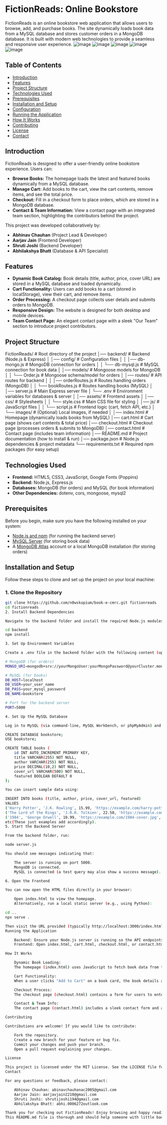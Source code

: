 # FictionReads: Online Bookstore

FictionReads is an online bookstore web application that allows users to browse, add, and purchase books. The site dynamically loads book data from a MySQL database and stores customer orders in a MongoDB database. It is built with modern web technologies to provide a seamless and responsive user experience.
![image](https://github.com/user-attachments/assets/ccf0c301-29e6-422f-bc3b-98f6ddcf63fd)
![image](https://github.com/user-attachments/assets/1592fd61-c729-4aa1-bb58-f1bf4b77b3ba)
![image](https://github.com/user-attachments/assets/1aac5a01-1d9e-4119-9e6d-c7449dc371d6)
![image](https://github.com/user-attachments/assets/bb692445-59c9-4c49-905c-7a88daaeb45b)
![image](https://github.com/user-attachments/assets/e0462296-bf56-459f-9b81-26bab3fd8627)




## Table of Contents

- [Introduction](#introduction)
- [Features](#features)
- [Project Structure](#project-structure)
- [Technologies Used](#technologies-used)
- [Prerequisites](#prerequisites)
- [Installation and Setup](#installation-and-setup)
- [Configuration](#configuration)
- [Running the Application](#running-the-application)
- [How It Works](#how-it-works)
- [Contributing](#contributing)
- [License](#license)
- [Contact](#contact)

## Introduction

FictionReads is designed to offer a user-friendly online bookstore experience. Users can:
- **Browse Books:** The homepage loads the latest and featured books dynamically from a MySQL database.
- **Manage Cart:** Add books to the cart, view the cart contents, remove items, and see the total price.
- **Checkout:** Fill in a checkout form to place orders, which are stored in a MongoDB database.
- **Contact & Team Information:** View a contact page with an integrated team section, highlighting the contributors behind the project.

This project was developed collaboratively by:
- **Abhinav Chauhan** (Project Lead & Developer)
- **Aarjav Jain** (Frontend Developer)
- **Shruti Joshi** (Backend Developer)
- **Abhilakshya Bhatt** (Database & API Specialist)

## Features

- **Dynamic Book Catalog:** Book details (title, author, price, cover URL) are stored in a MySQL database and loaded dynamically.
- **Cart Functionality:** Users can add books to a cart (stored in localStorage), view their cart, and remove items.
- **Order Processing:** A checkout page collects user details and submits orders to MongoDB.
- **Responsive Design:** The website is designed for both desktop and mobile devices.
- **Team Contact Page:** An elegant contact page with a sleek "Our Team" section to introduce project contributors.

## Project Structure
FictionReads/                     # Root directory of the project
│── backend/                       # Backend (Node.js & Express)
│   │── config/                    # Configuration files
│   │   │── db-mongo.js            # MongoDB connection for orders
│   │   └── db-mysql.js            # MySQL connection for book data
│   │── models/                    # Mongoose models for MongoDB
│   │   └── Order.js               # Mongoose schema/model for orders
│   │── routes/                    # API routes for backend
│   │   │── orderRoutes.js         # Routes handling orders (MongoDB)
│   │   └── bookRoutes.js          # Routes handling books (MySQL)
│   │── server.js                   # Main Express server file
│   └── .env                        # Environment variables for databases & server
│
│── assets/                         # Frontend assets
│   │── css/                        # Stylesheets
│   │   └── style.css               # Main CSS file for styling
│   │── js/                         # JavaScript files
│   │   └── script.js               # Frontend logic (cart, fetch API, etc.)
│   └── images/                     # (Optional) Local images, if needed
│
│── index.html                      # Homepage (dynamically loads books from MySQL)
│── cart.html                       # Cart page (shows cart contents & total price)
│── checkout.html                    # Checkout page (processes orders & submits to MongoDB)
│── contact.html                     # Contact page (includes team information)
│── README.md                        # Project documentation (how to install & run)
│── package.json                     # Node.js dependencies & project metadata
└── requirements.txt                  # Required npm packages (for easy setup)



## Technologies Used

- **Frontend:** HTML5, CSS3, JavaScript, Google Fonts (Poppins)
- **Backend:** Node.js, Express.js
- **Databases:** MongoDB (for orders) and MySQL (for book information)
- **Other Dependencies:** dotenv, cors, mongoose, mysql2

## Prerequisites

Before you begin, make sure you have the following installed on your system:
- [Node.js and npm](https://nodejs.org/) (for running the backend server)
- [MySQL Server](https://www.mysql.com/downloads/) (for storing book data)
- A [MongoDB Atlas](https://www.mongodb.com/cloud/atlas) account or a local MongoDB installation (for storing orders)

## Installation and Setup

Follow these steps to clone and set up the project on your local machine:

### 1. Clone the Repository

```sh
git clone https://github.com/n0wskopium/book-e-cmrc.git fictionreads
cd fictionreads
2. Install Backend Dependencies

Navigate to the backend folder and install the required Node.js modules:

cd backend
npm install

3. Set Up Environment Variables

Create a .env file in the backend folder with the following content (update the values with your actual credentials):

# MongoDB (for orders)
MONGO_URI=mongodb+srv://yourMongoUser:yourMongoPassword@yourCluster.mongodb.net/bookstore?retryWrites=true&w=majority

# MySQL (for books)
DB_HOST=localhost
DB_USER=your_user_name
DB_PASS=your_mysql_password
DB_NAME=bookstore

# Port for the backend server
PORT=5000

4. Set Up the MySQL Database

Log in to MySQL (via command-line, MySQL Workbench, or phpMyAdmin) and execute the following:

CREATE DATABASE bookstore;
USE bookstore;

CREATE TABLE books (
    id INT AUTO_INCREMENT PRIMARY KEY,
    title VARCHAR(255) NOT NULL,
    author VARCHAR(255) NOT NULL,
    price DECIMAL(10,2) NOT NULL,
    cover_url VARCHAR(500) NOT NULL,
    featured BOOLEAN DEFAULT 0
);

You can insert sample data using:

INSERT INTO books (title, author, price, cover_url, featured)
VALUES 
('Harry Potter', 'J.K. Rowling', 15.99, 'https://example.com/harry-potter-cover.jpg', 0),
('The Lord of the Rings', 'J.R.R. Tolkien', 22.50, 'https://example.com/lotr-cover.jpg', 1),
('1984', 'George Orwell', 10.99, 'https://example.com/1984-cover.jpg', 0);
etc(These just examples add accordingly).
5. Start the Backend Server

From the backend folder, run:

node server.js

You should see messages indicating that:

    The server is running on port 5000.
    MongoDB is connected.
    MySQL is connected (a test query may also show a success message).

6. Open the Frontend

You can now open the HTML files directly in your browser:

    Open index.html to view the homepage.
    Alternatively, run a local static server (e.g., using Python):

cd ..
npx serve .

Then visit the URL provided (typically http://localhost:3000/index.html).
Running the Application

    Backend: Ensure your Node.js server is running so the API endpoints (for orders and books) are active.
    Frontend: Open index.html, cart.html, checkout.html, or contact.html in your browser. The site will dynamically fetch and display book data and handle cart functionality using localStorage.

How It Works

    Dynamic Book Loading:
    The homepage (index.html) uses JavaScript to fetch book data from the backend API endpoints (/api/books/latest and /api/books/featured) and renders the book cards on the page. The book information is stored in a MySQL database, and each book record includes a cover URL, title, author, and price.

    Cart Functionality:
    When a user clicks "Add to Cart" on a book card, the book details are stored in localStorage. The cart page (cart.html) reads from localStorage, displays the selected books with their prices, and allows items to be removed. The total price is calculated dynamically.

    Checkout Process:
    The checkout page (checkout.html) contains a form for users to enter their details. On submission, the order (including cart items) is sent to the backend and stored in MongoDB. The cart is then cleared, and the user is redirected to the homepage.

    Contact & Team Info:
    The contact page (contact.html) includes a sleek contact form and an "Our Team" section that introduces the project contributors.

Contributing

Contributions are welcome! If you would like to contribute:

    Fork the repository.
    Create a new branch for your feature or bug fix.
    Commit your changes and push your branch.
    Open a pull request explaining your changes.

License

This project is licensed under the MIT License. See the LICENSE file for more information.
Contact

For any questions or feedback, please contact:

    Abhinav Chauhan: abinavchauhanac2005@gmail.com
    Aarjav Jain: aarjavjain2210@gmail.com
    Shruti Joshi: shrutijoshi194@gmail.com
    Abhilakshya Bhatt: abhi.0006272outlook.com

Thank you for checking out FictionReads! Enjoy browsing and happy reading!
This README.md file is thorough and should help someone with little background get started with your project. Let me know if you need any further modifications!
